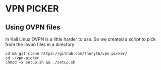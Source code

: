 # VPN PICKER

## Using OVPN files

In Kali Linux OVPN is a little harder to use. So we created a script to pick from the .ovpn files in a directory

```
cd && git clone https://github.com/tnory56/vpn-picker/
cd ~/vpn-picker
chmod +x setup.sh && ./setup.sh
```
